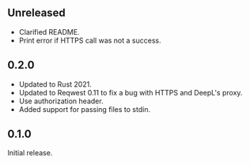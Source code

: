 ## Unreleased

- Clarified README.
- Print error if HTTPS call was not a success.

## 0.2.0

- Updated to Rust 2021.
- Updated to Reqwest 0.11 to fix a bug with HTTPS and DeepL's proxy.
- Use authorization header.
- Added support for passing files to stdin.

## 0.1.0

Initial release.